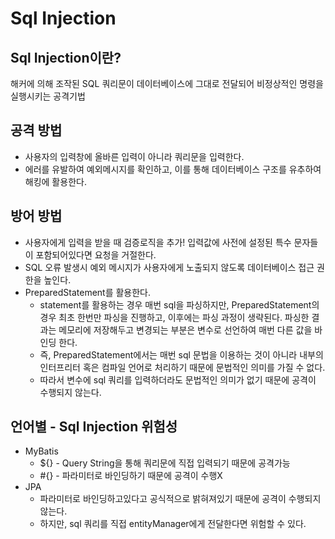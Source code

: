 # Sql Injection

## Sql Injection이란?

해커에 의해 조작된 SQL 쿼리문이 데이터베이스에 그대로 전달되어 비정상적인 명령을 실행시키는 공격기법

## 공격 방법

- 사용자의 입력창에 올바른 입력이 아니라 쿼리문을 입력한다.
- 에러를 유발하여 예외메시지를 확인하고, 이를 통해 데이터베이스 구조를 유추하여 해킹에 활용한다.

## 방어 방법

- 사용자에게 입력을 받을 때 검증로직을 추가! 입력값에 사전에 설정된 특수 문자들이 포함되어있다면 요청을 거절한다.
- SQL 오류 발생시 예외 메시지가 사용자에게 노출되지 않도록 데이터베이스 접근 권한을 높인다.
- PreparedStatement를 활용한다.
    - statement를 활용하는 경우 매번 sql을 파싱하지만, PreparedStatement의 경우 최초 한번만 파싱을 진행하고, 이후에는 파싱 과정이 생략된다. 파싱한 결과는 메모리에 저장해두고 변경되는
      부분은 변수로 선언하여 매번 다른 값을 바인딩 한다.
    - 즉, PreparedStatement에서는 매번 sql 문법을 이용하는 것이 아니라 내부의 인터프리터 혹은 컴파일 언어로 처리하기 때문에 문법적인 의미를 가질 수 없다.
    - 따라서 변수에 sql 쿼리를 입력하더라도 문법적인 의미가 없기 때문에 공격이 수행되지 않는다.

## 언어별 - Sql Injection 위험성

- MyBatis
    - ${} - Query String을 통해 쿼리문에 직접 입력되기 때문에 공격가능
    - #{} - 파라미터로 바인딩하기 때문에 공격이 수행X
- JPA
    - 파라미터로 바인딩하고있다고 공식적으로 밝혀져있기 때문에 공격이 수행되지 않는다.
    - 하지만, sql 쿼리를 직접 entityManager에게 전달한다면 위험할 수 있다.
